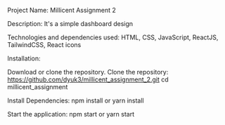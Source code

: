 Project Name:
Millicent Assignment 2

Description:
It's a simple dashboard design

Technologies and dependencies used:
HTML, CSS, JavaScript, ReactJS, TailwindCSS, React icons

Installation:

Download or clone the repository.
Clone the repository: https://github.com/dyuk3/millicent_assignment_2.git
cd millicent_assignment

Install Dependencies: npm install or yarn install

Start the application: npm start or yarn start
